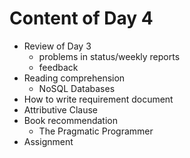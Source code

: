 # Content of Day 4

*	Review of Day 3
	-	problems in status/weekly reports
	-	feedback
*	Reading comprehension
	-	NoSQL Databases
*	How to write requirement document
*	Attributive Clause
*	Book recommendation
	-	The Pragmatic Programmer
*	Assignment
